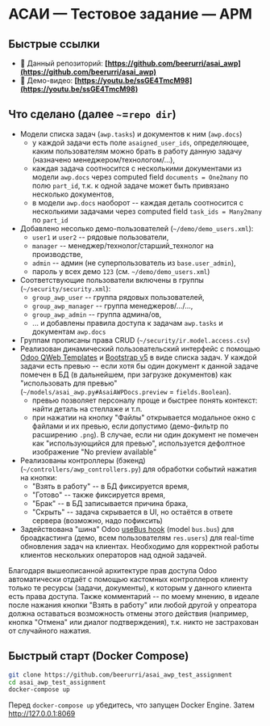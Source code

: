 # АСАИ — Тестовое задание — АРМ

## Быстрые ссылки

- 🔗 Данный репозиторий: **[https://github.com/beerurri/asai_awp](https://github.com/beerurri/asai_awp)**  
- 🎥 Демо-видео: **[https://youtu.be/ssGE4TmcM98](https://youtu.be/ssGE4TmcM98)**

## Что сделано (далее `~`=`repo dir`)
- Модели списка задач (`awp.tasks`) и документов к ним (`awp.docs`)
  - у каждой задачи есть поле `asaigned_user_ids`, определяющее, каким пользователям можно брать в работу данную задачу (назначено менеджером/технологом/...),
  - каждая задача соотносится с несколькими документами из модели `awp.docs` через computed field `documents = One2many` по полю `part_id`, т.к. к одной задаче может быть привязано несколько документов,
  - в модели `awp.docs` наоборот -- каждая деталь соотносится с несколькими задачами через computed field `task_ids = Many2many` по `part_id`
- Добавлено несолько демо-пользователей (`~/demo/demo_users.xml`):
  - `user1` и `user2` -- рядовые пользователи,
  - `manager` -- менеджер/технолог/старший_технолог на производстве,
  - `admin` -- админ (не суперпользователь из `base.user_admin`),
  - пароль у всех демо `123` (см. `~/demo/demo_users.xml`)
- Соответствующие пользователи включены в группы (`~/security/security.xml`):
  - `group_awp_user` -- группа рядовых пользователей,
  - `group_awp_manager` -- группа менеджеров/.../...,
  - `group_awp_admin` -- группа админа/ов,
  - ... и добавлены правила доступа к задачам `awp.tasks` и документам `awp.docs`
- Группам прописаны права CRUD (`~/security/ir.model.access.csv`)
- Реализован динамический пользовательский интерфейс с помощью [Odoo QWeb Templates](https://www.odoo.com/documentation/18.0/developer/reference/frontend/qweb.html) и [Bootstrap v5](https://getbootstrap.com/docs/5.0/getting-started/introduction/) в виде списка задач. У каждой задачи есть превью -- если хотя бы один документ к данной задаче помечен в БД (в дальнейшем, при загрузке документов) как "использовать для превью" (`~/models/asai_awp.py#AsaiAWPDocs.preview` = `fields.Boolean`).
  - превью позволяет персоналу проще и быстрее понять контекст: найти деталь на стеллаже и т.п.
  - при нажатии на кнопку "Файлы" открывается модальное окно с файлами и их превью, если допустимо (демо-фильтр по расширению `.png`). В случае, если ни один документ не помечен как "использующийся для превью", используется дефолтное изображение "No preview available"
- Реализованы контроллеры (бэкенд) (`~/controllers/awp_controllers.py`) для обработки событий нажатия на кнопки:
  - "Взять в работу" -- в БД фиксируется время,
  - "Готово" -- также фиксируется время,
  - "Брак" -- в БД записывается причина брака,
  - "Скрыть" -- задача скрывается в UI, но остаётся в ответе сервера (возможно, надо пофиксить)
- Задействована "шина" Odoo [useBus hook](https://www.odoo.com/documentation/18.0/developer/reference/frontend/hooks.html#usebus) (model `bus.bus`) для броадкастинга (демо, всем пользователям `res.users`) для real-time обновления задач на клиентах. Необходимо для корректной работы клиентов нескольких операторов над одной задачей.

Благодаря вышеописанной архитектуре прав доступа Odoo автоматически отдаёт с помощью кастомных контроллеров клиенту только те ресурсы (задачи, документы), к которым у данного клиента есть права доступа.
Также комментарий -- по моему мнению, в идеале после нажания кнопки "Взять в работу" или любой другой у опреатора должна оставаться возможность отмены этого действия (например, кнопка "Отмена" или диалог подтверждения), т.к. никто не застрахован от случайного нажатия.

## Быстрый старт (Docker Compose)

```bash
git clone https://github.com/beerurri/asai_awp_test_assignment
cd asai_awp_test_assignment
docker-compose up
```
Перед `docker-compose up` убедитесь, что запущен Docker Engine. Затем http://127.0.0.1:8069
